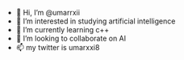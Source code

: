 - 👋 Hi, I’m @umarrxii
- 👀 I’m interested in studying artificial intelligence
- 🌱 I’m currently learning c++
- 💞️ I’m looking to collaborate on AI 
- 📫 my twitter is umarxxi8

